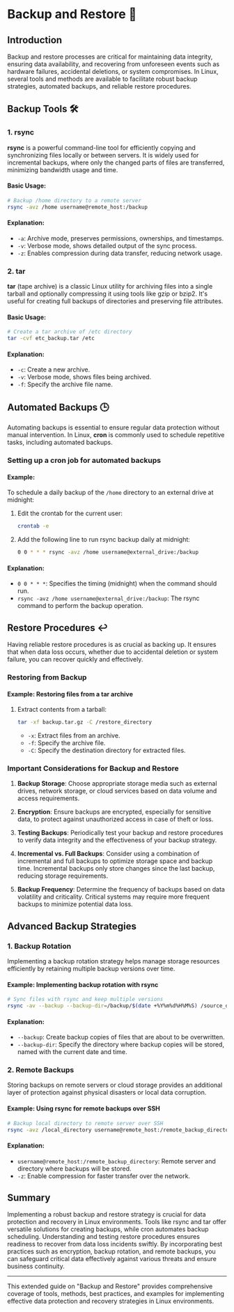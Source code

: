 # Backup and Restore 💾

## Introduction

Backup and restore processes are critical for maintaining data integrity, ensuring data availability, and recovering from unforeseen events such as hardware failures, accidental deletions, or system compromises. In Linux, several tools and methods are available to facilitate robust backup strategies, automated backups, and reliable restore procedures.

## Backup Tools 🛠️

### 1. rsync

**rsync** is a powerful command-line tool for efficiently copying and synchronizing files locally or between servers. It is widely used for incremental backups, where only the changed parts of files are transferred, minimizing bandwidth usage and time.

#### Basic Usage:
```bash
# Backup /home directory to a remote server
rsync -avz /home username@remote_host:/backup
```

#### Explanation:
- `-a`: Archive mode, preserves permissions, ownerships, and timestamps.
- `-v`: Verbose mode, shows detailed output of the sync process.
- `-z`: Enables compression during data transfer, reducing network usage.

### 2. tar

**tar** (tape archive) is a classic Linux utility for archiving files into a single tarball and optionally compressing it using tools like gzip or bzip2. It's useful for creating full backups of directories and preserving file attributes.

#### Basic Usage:
```bash
# Create a tar archive of /etc directory
tar -cvf etc_backup.tar /etc
```

#### Explanation:
- `-c`: Create a new archive.
- `-v`: Verbose mode, shows files being archived.
- `-f`: Specify the archive file name.

## Automated Backups 🕒

Automating backups is essential to ensure regular data protection without manual intervention. In Linux, **cron** is commonly used to schedule repetitive tasks, including automated backups.

### Setting up a cron job for automated backups

#### Example:
To schedule a daily backup of the `/home` directory to an external drive at midnight:

1. Edit the crontab for the current user:
   ```bash
   crontab -e
   ```

2. Add the following line to run rsync backup daily at midnight:
   ```bash
   0 0 * * * rsync -avz /home username@external_drive:/backup
   ```

#### Explanation:
- `0 0 * * *`: Specifies the timing (midnight) when the command should run.
- `rsync -avz /home username@external_drive:/backup`: The rsync command to perform the backup operation.

## Restore Procedures ↩️

Having reliable restore procedures is as crucial as backing up. It ensures that when data loss occurs, whether due to accidental deletion or system failure, you can recover quickly and effectively.

### Restoring from Backup

#### Example: Restoring files from a tar archive

1. Extract contents from a tarball:
   ```bash
   tar -xf backup.tar.gz -C /restore_directory
   ```

   - `-x`: Extract files from an archive.
   - `-f`: Specify the archive file.
   - `-C`: Specify the destination directory for extracted files.

### Important Considerations for Backup and Restore

1. **Backup Storage**: Choose appropriate storage media such as external drives, network storage, or cloud services based on data volume and access requirements.
   
2. **Encryption**: Ensure backups are encrypted, especially for sensitive data, to protect against unauthorized access in case of theft or loss.

3. **Testing Backups**: Periodically test your backup and restore procedures to verify data integrity and the effectiveness of your backup strategy.

4. **Incremental vs. Full Backups**: Consider using a combination of incremental and full backups to optimize storage space and backup time. Incremental backups only store changes since the last backup, reducing storage requirements.

5. **Backup Frequency**: Determine the frequency of backups based on data volatility and criticality. Critical systems may require more frequent backups to minimize potential data loss.

## Advanced Backup Strategies

### 1. Backup Rotation

Implementing a backup rotation strategy helps manage storage resources efficiently by retaining multiple backup versions over time.

#### Example: Implementing backup rotation with rsync

```bash
# Sync files with rsync and keep multiple versions
rsync -av --backup --backup-dir=/backup/$(date +%Y%m%d%H%M%S) /source_directory /destination_directory
```

#### Explanation:
- `--backup`: Create backup copies of files that are about to be overwritten.
- `--backup-dir`: Specify the directory where backup copies will be stored, named with the current date and time.

### 2. Remote Backups

Storing backups on remote servers or cloud storage provides an additional layer of protection against physical disasters or local data corruption.

#### Example: Using rsync for remote backups over SSH

```bash
# Backup local directory to remote server over SSH
rsync -avz /local_directory username@remote_host:/remote_backup_directory
```

#### Explanation:
- `username@remote_host:/remote_backup_directory`: Remote server and directory where backups will be stored.
- `-z`: Enable compression for faster transfer over the network.

## Summary

Implementing a robust backup and restore strategy is crucial for data protection and recovery in Linux environments. Tools like rsync and tar offer versatile solutions for creating backups, while cron automates backup scheduling. Understanding and testing restore procedures ensures readiness to recover from data loss incidents swiftly. By incorporating best practices such as encryption, backup rotation, and remote backups, you can safeguard critical data effectively against various threats and ensure business continuity.

---

This extended guide on "Backup and Restore" provides comprehensive coverage of tools, methods, best practices, and examples for implementing effective data protection and recovery strategies in Linux environments.
